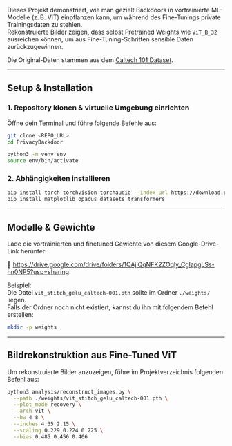 Dieses Projekt demonstriert, wie man gezielt Backdoors in vortrainierte ML-Modelle (z. B. ViT) einpflanzen kann, um während des Fine-Tunings private Trainingsdaten zu stehlen.  
Rekonstruierte Bilder zeigen, dass selbst Pretrained Weights wie `ViT_B_32` ausreichen können, um aus Fine-Tuning-Schritten sensible Daten zurückzugewinnen.

 Die Original-Daten stammen aus dem [Caltech 101 Dataset](https://data.caltech.edu/records/mzrjq-6wc02).
 
 ---
 
 ## Setup & Installation
 
 ### 1. Repository klonen & virtuelle Umgebung einrichten
 
 Öffne dein Terminal und führe folgende Befehle aus:
 
 ```bash
 git clone <REPO_URL>
 cd PrivacyBackdoor
 
 python3 -m venv env
 source env/bin/activate 
 ```
 
 ### 2. Abhängigkeiten installieren
 
 ```bash
 pip install torch torchvision torchaudio --index-url https://download.pytorch.org/whl/cpu
 pip install matplotlib opacus datasets transformers
 ```
 
 ---
 
 ## Modelle & Gewichte
 
 Lade die vortrainierten und finetuned Gewichte von diesem Google-Drive-Link herunter:
 
🔗 https://drive.google.com/drive/folders/1QAjlQqNFK2ZOqly_CglapgLSs-hn0NP5?usp=sharing
 
 Beispiel:  
 Die Datei `vit_stitch_gelu_caltech-001.pth` sollte im Ordner `./weights/` liegen.  
 Falls der Ordner noch nicht existiert, kannst du ihn mit folgendem Befehl erstellen:
 
 ```bash
 mkdir -p weights
 ```
 
 ---
 
 ## Bildrekonstruktion aus Fine-Tuned ViT
 
 Um rekonstruierte Bilder anzuzeigen, führe im Projektverzeichnis folgenden Befehl aus:

 ```bash
 python3 analysis/reconstruct_images.py \
   --path ./weights/vit_stitch_gelu_caltech-001.pth \
   --plot_mode recovery \
   --arch vit \
   --hw 4 8 \
   --inches 4.35 2.15 \
   --scaling 0.229 0.224 0.225 \
   --bias 0.485 0.456 0.406
 ```
 


